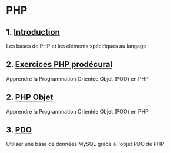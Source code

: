 # PHP

## 1. [Introduction](01-intro.md)

Les bases de PHP et les éléments spécifiques au langage

## 2. [Exercices PHP prodécural](02-exercices.md)

Apprendre la Programmation Orientée Objet (POO) en PHP

## 2. [PHP Objet](03-objet.md)

Apprendre la Programmation Orientée Objet (POO) en PHP

## 3. [PDO](04-pdo.md)

Utiliser une base de données MySQL grâce à l'objet PDO de PHP
